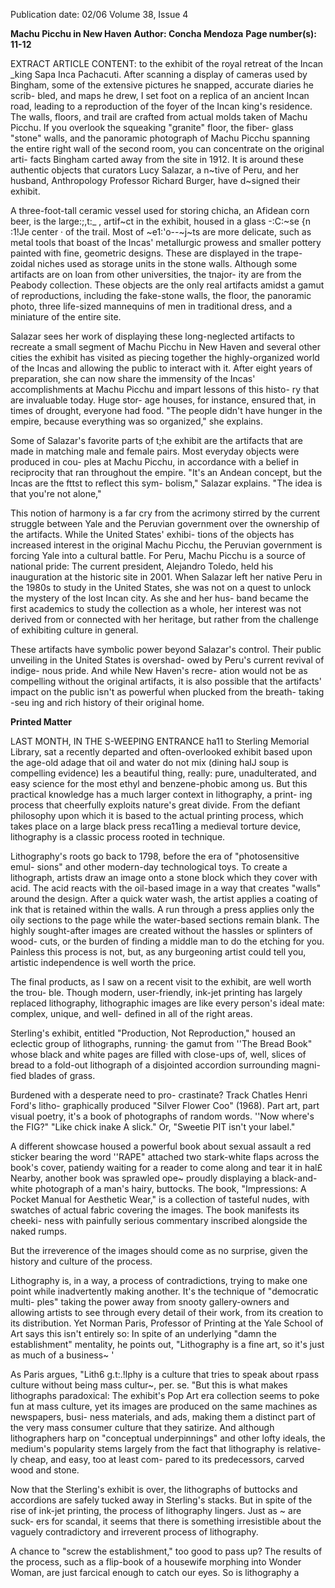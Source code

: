Publication date: 02/06
Volume 38, Issue 4

**Machu Picchu in New Haven**
**Author: Concha Mendoza**
**Page number(s): 11-12**

EXTRACT ARTICLE CONTENT:
to the exhibit of the royal retreat of the 
Incan _king Sapa Inca Pachacuti. After 
scanning a display of cameras used by 
Bingham, some of the extensive pictures 
he snapped, accurate diaries he scrib-
bled, and maps he drew, I set foot on a 
replica of an ancient Incan road, leading 
to a reproduction of the foyer of the 
Incan king's residence. The walls, floors, 
and trail are crafted from actual molds 
taken of Machu Picchu. If you overlook 
the squeaking "granite" floor, the fiber-
glass "stone" walls, and the panoramic 
photograph of Machu Picchu spanning 
the entire right wall of the second room, 
you can concentrate on the original arti-
facts Bingham carted away from the site 
in 1912. It is around these authentic 
objects that curators Lucy Salazar, a 
n~tive of Peru, and her husband, 
Anthropology Professor Richard Burger, 
have d~signed their exhibit. 

A three-foot-tall ceramic vessel used 
for storing chicha, an Afidean corn beer, is 
the large:;,t:_ , artif~ct in the exhibit, housed 
in a glass -:C:~se {n :1!Je center · of the trail. 
Most of ~e1:'o--~j~ts are more delicate, 
such as metal tools that boast of the 
Incas' metallurgic prowess and smaller 
pottery painted with fine, geometric 
designs. These are displayed in the trape-
zoidal niches used as storage units in the 
stone walls. Although some artifacts are 
on loan from other universities, the tnajor-
ity are from the Peabody collection. These 
objects are the only real artifacts amidst a 
gamut of reproductions, including the 
fake-stone walls, the floor, the panoramic 
photo, three life-sized mannequins of 
men in traditional dress, and a miniature 
of the entire site. 

Salazar sees her work of displaying 
these long-neglected artifacts to recreate 
a small segment of Machu Picchu in 
New Haven 
and several other cities the 
exhibit has visited 
as piecing together 
the highly-organized world of the Incas 
and allowing the public to interact with 
it. After eight years of preparation, she 
can now share the immensity of the 
Incas' 
accomplishments 
at 
Machu 
Picchu and impart lessons of this histo-
ry that are invaluable today. Huge stor-
age houses, for instance, ensured that, in 
times of drought, everyone had food. 
"The people didn't have hunger in the 
empire, because everything was so 
organized," she explains. 

Some of Salazar's favorite parts of t;he 
exhibit are the artifacts that are made in 
matching male and female pairs. Most 
everyday objects were produced in cou-
ples at Machu Picchu, in accordance with 
a belief in reciprocity that ran throughout 
the empire. "It's an Andean concept, but 
the Incas are the fttst to reflect this sym-
bolism," Salazar explains. "The idea is that 
you're not alone," 

This notion of harmony is a far cry 
from the acrimony stirred by the current 
struggle between Yale and the Peruvian 
government over the ownership of the 
artifacts. While the United States' exhibi-
tions of the objects has increased interest 
in the original Machu Picchu, the 
Peruvian government is forcing Yale into 
a cultural battle. For Peru, Machu Picchu 
is a source of national pride: The current 
president, Alejandro Toledo, held his 
inauguration at the historic site in 2001. 
When Salazar left her native Peru in the 
1980s to study in the United States, she 
was not on a quest to unlock the mystery 
of the lost Incan city. As she and her hus-
band became the first academics to study 
the collection as a whole, her interest was 
not derived from or connected with her 
heritage, but rather from the challenge of 
exhibiting culture in general. 

These artifacts have symbolic power 
beyond Salazar's control. Their public 
unveiling in the United States is overshad-
owed by Peru's current revival of indige-
nous pride. And while New Haven's recre-
ation would not be as compelling without 
the original artifacts, it is also possible that 
the artifacts' impact on the public isn't as 
powerful when plucked from the breath-
taking -seu ing and rich history of their 
original home. 


**Printed Matter**

LAST MONTH, IN THE S-WEEPING ENTRANCE 
ha11 to Sterling Memorial Library, sat a 
recently departed and often-overlooked 
exhibit based upon the age-old adage that 
oil and water do not mix (dining halJ soup is 
compelling evidence) Ies a beautiful thing, 
really: pure, unadulterated, and easy science 
for the most ethyl and benzene-phobic 
among us. But this practical knowledge has 
a much larger context in lithography, a print-
ing process that cheerfully exploits nature's 
great divide. From the defiant philosophy 
upon which it is based to the actual printing 
process, which takes place on a large black 
press reca11ing a medieval torture device, 
lithography is a classic process rooted in 
technique. 

Lithography's roots go back to 1798, 
before the era of "photosensitive emul-
sions" and other modern-day technological 
toys. To create a lithograph, artists draw an 
image onto a stone block which they cover 
with acid. The acid reacts with the oil-based 
image in a way that creates "walls" around 
the design. After a quick water wash, the 
artist applies a coating of ink that is retained 
within the walls. A run through a press 
applies only the oily sections to the page 
while the water-based sections remain blank. 
The highly sought-after images are created 
without the hassles or splinters of wood-
cuts, or the burden of finding a middle man 
to do the etching for you. Painless this 
process is not, but, as any burgeoning artist 
could tell you, artistic independence is well 
worth the price. 

The final products, as I saw on a recent 
visit to the exhibit, are well worth the trou-
ble. Though modern, user-friendly, ink-jet 
printing has largely replaced lithography, 
lithographic images are like every person's 
ideal mate: complex, unique, and well-
defined in all of the right areas. 

Sterling's exhibit, entitled "Production, 
Not Reproduction," housed an eclectic 
group of lithographs, running· the gamut 
from ''The Bread Book" 
whose black and 
white pages are filled with close-ups of, well, 
slices of bread 
to a fold-out lithograph of 
a disjointed accordion surrounding magni-
fied blades of grass. 

Burdened with a desperate need to pro-
crastinate? Track Chatles Henri Ford's litho-
graphically produced "Silver Flower Coo" 
(1968). Part art, part visual poetry, it's a book 
of photographs of random words. ''Now 
where's the FIG?" "Like chick inake A 
slick." Or, "Sweetie PIT isn't your label." 

A different showcase housed a powerful 
book about sexual assault 
a red sticker 
bearing the word ''RAPE" attached two 
stark-white flaps across the book's cover, 
patiendy waiting for a reader to come along 
and tear it in hal£ Nearby, another book 
was sprawled ope~ proudly displaying a 
black-and-white photograph of a man's 
hairy, buttocks. The book, "Impressions: 
A Pocket Manual for Aesthetic Wear," is 
a collection of tasteful nudes, with 
swatches of actual fabric covering the 
images. The book manifests its cheeki-
ness with painfully serious commentary 
inscribed alongside the naked rumps. 

But the irreverence of the images 
should come as no surprise, given the 
history and culture of the process. 

Lithography is, in a way, a process of 
contradictions, trying to make one point 
while inadvertently making another. It's 
the technique of "democratic multi-
ples" 
taking the power away from 
snooty gallery-owners and allowing 
artists to see through every detail of their 
work, from its creation to its distribution. 
Yet Norman Paris, Professor of Printing 
at the Yale School of Art says this isn't 
entirely so: In spite of an underlying 
"damn the establishment" mentality, he 
points out, "Lithography is a fine art, so 
it's just as much of a business~ ' 

As Paris argues, "Lith6 g.t:.!lphy is a 
culture that tries to speak about rpass 
culture without being mass cultur~, per. 
se. "But this is what makes lithographs 
paradoxical: The exhibit's Pop Art era 
collection seems to poke fun at mass 
culture, yet its images are produced on 
the same machines as newspapers, busi-
ness materials, and ads, making them a 
distinct part of the very mass consumer 
culture that they satirize. And although 
lithographers harp on "conceptual 
underpinnings" and other lofty ideals, 
the medium's popularity stems largely 
from the fact that lithography is relative-
ly cheap, and easy, too 
at least com-
pared to its predecessors, carved wood 
and stone. 

Now that the Sterling's exhibit is 
over, the lithographs of buttocks and 
accordions are safely tucked away in 
Sterling's stacks. But in spite of the rise 
of ink-jet printing, the process of 
lithography lingers. Just as ~ 
are suck-
ers for scandal, it seems that there is 
something irresistible about the vaguely 
contradictory and irreverent process of 
lithography. 

A chance to "screw the 
establishment," too good to pass up? 
The results of the process, such as a 
flip-book of a housewife morphing into 
Wonder Woman, are just farcical enough 
to catch our eyes. So is lithography a